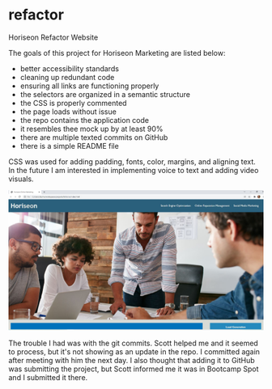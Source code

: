# refactor
Horiseon Refactor Website

The goals of this project for Horiseon Marketing are listed below:

- better accessibility standards
- cleaning up redundant code
- ensuring all links are functioning properly
- the selectors are organized in a semantic structure
- the CSS is properly commented
- the page loads without issue
- the repo contains the application code
- it resembles thee mock up by at least 90%
- there are multiple texted commits on GitHub
- there is a simple README file

CSS was used for adding padding, fonts, color, margins, and aligning text. In the future I am interested in implementing voice to text and adding video visuals. 

![Horiseon screenshot 1](./assets/images/horiseonscreenshot.JPG)

The trouble I had was with the git commits. Scott helped me and it seemed to process, but it's not showing as an update in the repo. I committed again after meeting with him the next day. I also thought that adding it to GitHub was submitting the project, but Scott informed me it was in Bootcamp Spot and I submitted it there.

